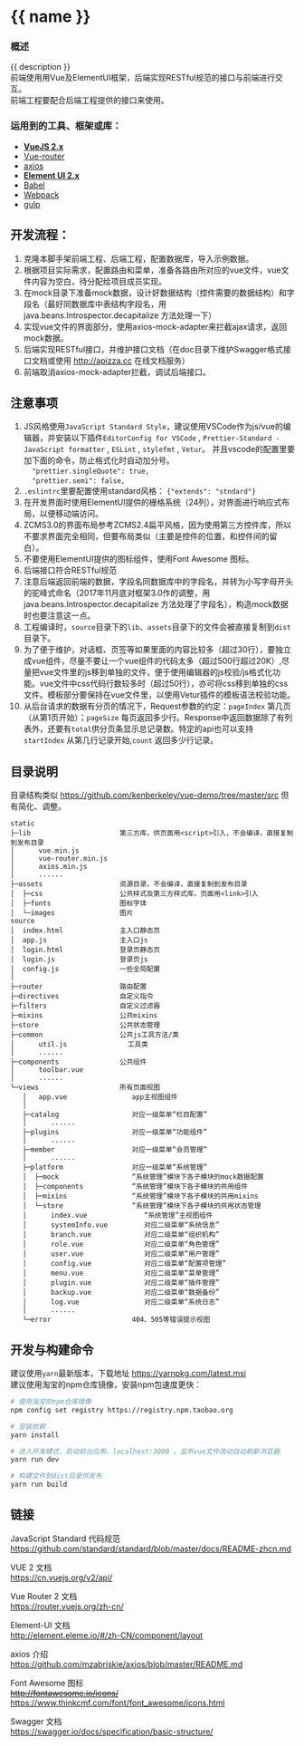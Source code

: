# {{ name }}
### 概述
{{ description }}   
前端使用用Vue及ElementUI框架，后端实现RESTful规范的接口与前端进行交互。  
前端工程要配合后端工程提供的接口来使用。

### 运用到的工具、框架或库：
- **[VueJS 2.x](https://github.com/vuejs/vue)**
- [Vue-router](https://github.com/vuejs/vue-router)
- [axios](https://github.com/mzabriskie/axios)
- **[Element UI 2.x](https://github.com/ElemeFE/element)**
- [Babel](https://babeljs.io/)
- [Webpack](https://github.com/webpack/webpack)
- [gulp](https://gulpjs.com/)


## 开发流程：
1. 克隆本脚手架前端工程、后端工程，配置数据库，导入示例数据。
1. 根据项目实际需求，配置路由和菜单，准备各路由所对应的vue文件，vue文件内容为空白，待分配给项目成员实现。
1. 在mock目录下准备mock数据，设计好数据结构（控件需要的数据结构）和字段名（最好同数据库中表结构字段名，用 java.beans.Introspector.decapitalize 方法处理一下）
1. 实现vue文件的界面部分，使用axios-mock-adapter来拦截ajax请求，返回mock数据。
1. 后端实现RESTful接口，并维护接口文档（在doc目录下维护Swagger格式接口文档或使用 http://apizza.cc 在线文档服务）
1. 前端取消axios-mock-adapter拦截，调试后端接口。

## 注意事项
1. JS风格使用`JavaScript Standard Style`，建议使用VSCode作为js/vue的编辑器，并安装以下插件`EditorConfig for VSCode` , `Prettier-Standard - JavaScript formatter` , `ESLint` , `stylefmt` , `Vetur`。
  并且vscode的配置里要加下面的命令，防止格式化时自动加分号。   
  `  "prettier.singleQuote": true,`  
  `  "prettier.semi": false,`  
1. `.eslintrc`里要配置使用standard风格：
  `{"extends": "stndard"}`
1. 在开发界面时使用ElementUI提供的栅格系统（24列），对界面进行响应式布局，以便移动端访问。
1. ZCMS3.0的界面布局参考ZCMS2.4扁平风格，因为使用第三方控件库，所以不要求界面完全相同，但要布局类似（主要是控件的位置，和控件间的留白）。
1. 不要使用ElementUI提供的图标组件，使用Font Awesome 图标。
1. 后端接口符合RESTful规范
1. 注意后端返回前端的数据，字段名同数据库中的字段名，并转为小写字母开头的驼峰式命名（2017年11月底对框架3.0作的调整，用 java.beans.Introspector.decapitalize 方法处理了字段名），构造mock数据时也要注意这一点。
1. 工程编译时，`source`目录下的`lib`、`assets`目录下的文件会被直接复制到`dist`目录下。
1. 为了便于维护，对话框、页签等如果里面的内容比较多（超过30行），要独立成vue组件，尽量不要让一个vue组件的代码太多（超过500行超过20K）,尽量把vue文件里的js移到单独的文件，便于使用编辑器的js校验/js格式化功能。vue文件中css代码行数较多时（超过50行），亦可将css移到单独的css文件。模板部分要保持在vue文件里，以使用Vetur插件的模板语法校验功能。
1. 从后台请求的数据有分页的情况下，Request参数的约定：`pageIndex` 第几页（从第1页开始）；`pageSize` 每页返回多少行。Response中返回数据除了有列表外，还要有`total`供分页条显示总记录数。特定的api也可以支持 `startIndex` 从第几行记录开始,`count` 返回多少行记录。

## 目录说明
目录结构类似 https://github.com/kenberkeley/vue-demo/tree/master/src 但有简化、调整。

```
static
├─lib                      第三方库，供页面用<script>引入，不会编译，直接复制到发布目录
│      vue.min.js
│      vue-router.min.js
│      axios.min.js
│      ......
├─assets                   资源目录，不会编译，直接复制到发布目录
│  ├─css                   公共样式及第三方样式库，页面用<link>引入
│  ├─fonts                 图标字体
│  └─images                图片
source
│  index.html              主入口静态页
│  app.js                  主入口js
│  login.html              登录页静态页
│  login.js                登录页js
│  config.js               一些全局配置
│  
├─router                   路由配置
├─directives               自定义指令
├─filters                  自定义过滤器
├─mixins                   公共mixins
├─store                    公共状态管理
├─common                   公共js工具方法/类
│      util.js               工具类
│      ......
├─components               公共组件
│      toolbar.vue
│      ......
└─views                    所有页面视图
   │   app.vue                app主视图组件
   │
   ├─catalog                  对应一级菜单“栏目配置”
   │      ......
   ├─plugins                  对应一级菜单“功能组件”
   │      ......
   ├─member                   对应一级菜单“会员管理”
   │      ......
   ├─platform                 对应一级菜单“系统管理”
   │  ├─mock                  “系统管理”模块下各子模块的mock数据配置
   │  ├─components            “系统管理”模块下各子模块的共用组件
   │  ├─mixins                “系统管理”模块下各子模块的共用mixins
   │  └─store                 “系统管理”模块下各子模块的共用状态管理
   │      index.vue              “系统管理”主视图组件
   │      systemInfo.vue         对应二级菜单“系统信息”
   │      branch.vue             对应二级菜单“组织机构”
   │      role.vue               对应二级菜单“角色管理”
   │      user.vue               对应二级菜单“用户管理”
   │      config.vue             对应二级菜单“配置项管理”
   │      menu.vue               对应二级菜单“菜单管理”
   │      plugin.vue             对应二级菜单“插件管理”
   │      backup.vue             对应二级菜单“数据备份”
   │      log.vue                对应二级菜单“系统日志”
   │      ......
   └─error                    404、505等错误提示视图
```

## 开发与构建命令
建议使用`yarn`最新版本，下载地址 https://yarnpkg.com/latest.msi  
建议使用淘宝的npm仓库镜像，安装npm包速度更快：  
``` bash
# 使用淘宝的npm仓库镜像   
npm config set registry https://registry.npm.taobao.org

```

``` bash
# 安装依赖   
yarn install

# 进入开发模式，启动前台应用，localhost:3000 。监听vue文件改动自动刷新浏览器  
yarn run dev

# 构建文件到dist目录供发布  
yarn run build

```

## 链接
JavaScript Standard 代码规范  
https://github.com/standard/standard/blob/master/docs/README-zhcn.md  
  
VUE 2 文档  
https://cn.vuejs.org/v2/api/  
  
Vue Router 2 文档  
https://router.vuejs.org/zh-cn/  
  
Element-UI 文档  
http://element.eleme.io/#/zh-CN/component/layout  
  
axios 介绍  
https://github.com/mzabriskie/axios/blob/master/README.md  
  
Font Awesome 图标  
~~http://fontawesome.io/icons/~~  
https://www.thinkcmf.com/font/font_awesome/icons.html   
  
Swagger 文档  
https://swagger.io/docs/specification/basic-structure/  